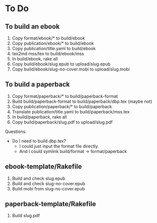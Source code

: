 # To Do

## To build an ebook

1. Copy format/ebook/* to build/ebook
1. Copy publication/ebook/* to build/ebook
1. Copy publication/title.yaml to build/ebook
1. tex2md mss/tex to build/ebook/mss
1. In build/ebook, rake all
1. Copy build/ebook/slug.epub to upload/slug.epub
1. Copy build/ebook/slug-no-cover.mobi to upload/slug.mobi

## To build a paperback

1. Copy format/paperback/* to build/paperback-format
1. Build build/paperback-format to build/paperback/dbp.tex (maybe not)
1. Copy publication/paperback/* to build/paperback
1. Translate publication/title.yaml to build/paperback/mss.tex
1. In build/paperback, rake all
1. Copy build/paperback/slug.pdf to upload/slug.pdf

Questions:
- Do I need to build dbp.tex?
    - I could just input the format file directly.
    - And I could symlink build/format -> format/paperback

## ebook-template/Rakefile

1. Build and check slug.epub
1. Build and check slug-no-cover.epub
1. Build mobi from slug-no-cover.epub

## paperback-template/Rakefile

1. Build slug.pdf
